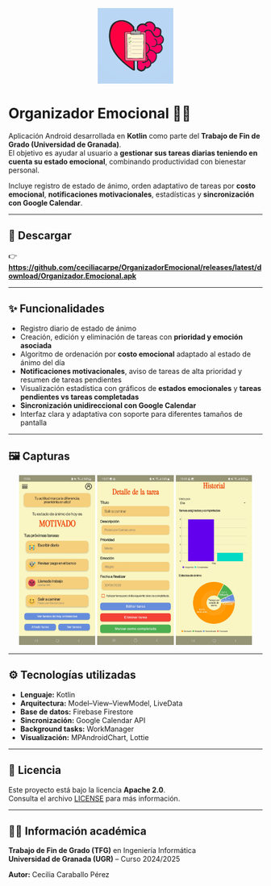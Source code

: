 <p align="center">
  <img src="icono.png" alt="Logo" width="150"/>
</p>

# Organizador Emocional 📱🧠

Aplicación Android desarrollada en **Kotlin** como parte del **Trabajo de Fin de Grado (Universidad de Granada)**.  
El objetivo es ayudar al usuario a **gestionar sus tareas diarias teniendo en cuenta su estado emocional**, combinando productividad con bienestar personal.  

Incluye registro de estado de ánimo, orden adaptativo de tareas por **costo emocional**, **notificaciones motivacionales**, estadísticas y **sincronización con Google Calendar**.  

---

## 📲 Descargar

👉 **https://github.com/ceciliacarpe/OrganizadorEmocional/releases/latest/download/Organizador.Emocional.apk**  

---

## ✨ Funcionalidades

- Registro diario de estado de ánimo 
- Creación, edición y eliminación de tareas con **prioridad y emoción asociada**  
- Algoritmo de ordenación por **costo emocional** adaptado al estado de ánimo del día  
- **Notificaciones motivacionales**, aviso de tareas de alta prioridad y resumen de tareas pendientes 
- Visualización estadística con gráficos de **estados emocionales** y **tareas pendientes vs tareas completadas**  
- **Sincronización unidireccional con Google Calendar**  
- Interfaz clara y adaptativa con soporte para diferentes tamaños de pantalla  

---

## 🖼️ Capturas

<p align="center">
  <img src="captura_home.png" width="30%"/>
  <img src="captura_tarea.png" width="30%"/>
  <img src="captura_estadisticas.png" width="30%"/>
</p>

---

## ⚙️ Tecnologías utilizadas

- **Lenguaje:** Kotlin  
- **Arquitectura:**  Model–View–ViewModel, LiveData  
- **Base de datos:** Firebase Firestore  
- **Sincronización:** Google Calendar API  
- **Background tasks:** WorkManager   
- **Visualización:** MPAndroidChart, Lottie  

---

## 📄 Licencia

Este proyecto está bajo la licencia **Apache 2.0**.  
Consulta el archivo [LICENSE](LICENSE) para más información.  

---

## 👩‍🎓 Información académica

**Trabajo de Fin de Grado (TFG)** en Ingeniería Informática  
**Universidad de Granada (UGR)** – Curso 2024/2025  

**Autor:** Cecilia Caraballo Pérez
